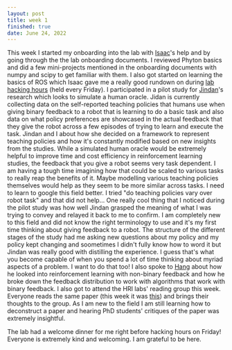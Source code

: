 ```yaml
---
layout: post
title: week 1
finished: true
date: June 24, 2022
---
```

This week I started my onboarding into the lab with <a href="https://isheidlower.github.io/">Isaac</a>'s help and by going through the the lab onboarding documents. I reviewed Phyton basics and did a few mini-projects mentioned in the onboarding documents with numpy and scipy to get familiar with them. I also got started on learning the basics of ROS which Isaac gave me a really good rundown on during <a href="https://aabl.cs.tufts.edu/join.html">lab hacking hours</a> (held every Friday). I participated in a pilot study for <a href="https://jindanh.github.io/">Jindan</a>'s research which looks to simulate a human oracle. Jidan is currently collecting data on the self-reported teaching policies that humans use when giving binary feedback to a robot that is learning to do a basic task and also data on what policy preferences are showcased in the actual feedback that they give the robot across a few episodes of trying to learn and execute the task. Jindan and I about how she decided on a framework to represent teaching policies and how it's constantly modified based on new insights from the studies. While a simulated human oracle would be extremely helpful to improve time and cost efficiency in reinforcement learning studies, the feedback that you give a robot seems very task dependent. I am having a tough time imagining how that could be scaled to various tasks to really reap the benefits of it. Maybe modelling various teaching policies themselves would help as they seem to be more similar across tasks. I need to learn to google this field better. I tried "do teaching policies vary over robot task" and that did not help...  One really cool thing that I noticed during the pilot study was how well Jindan grasped the meaning of what I was trying to convey and relayed it back to me to confirm. I am completely new to this field and did not know the right terminology to use and it's my first time thinking about giving feedback to a robot. The structure of the different stages of the study had me asking new questions about my policy and my policy kept changing and soometimes I didn't fully know how to word it but Jindan was really good with distilling the experience. I guess that's what you become capable of when you spend a lot of time thinking about myriad aspects of a problem. I want to do that too! I also spoke to <a href="http://ww38.hangyu.info/">Hang</a> about how he looked into reinforcement learning with non-binary feedback and how he broke down the feedback distribution to work with algorithms that work with binary feedback. I also got to attend the HRI labs' reading group this week. Everyone reads the same paper (this week it was <a href="http://www.roboticsproceedings.org/rss18/p063.pdf">this</a>) and brings their thoughts to the group. As I am new to the field I am still learning how to deconstruct a paper and hearing PhD students' critiques of the paper was extremely insightful.

The lab had a welcome dinner for me right before hacking hours on Friday! Everyone is extremely kind and welcoming. I am grateful to be here.
